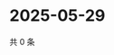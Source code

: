 # 2025-05-29

共 0 条

<!-- BEGIN ZHIHUQUESTIONS -->
<!-- 最后更新时间 Thu May 29 2025 07:11:10 GMT+0800 (China Standard Time) -->

<!-- END ZHIHUQUESTIONS -->
